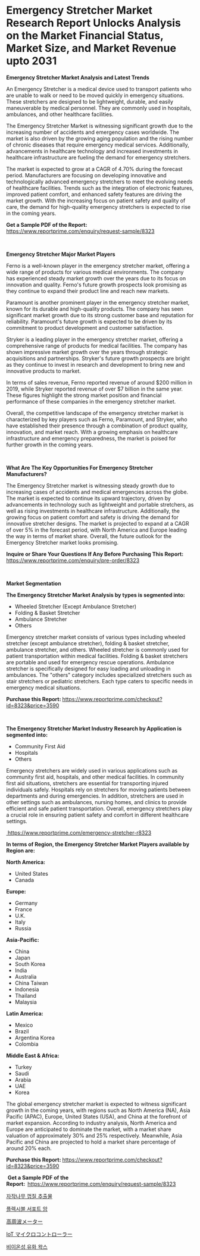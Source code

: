 <p><h1>Emergency Stretcher Market Research Report Unlocks Analysis on the Market Financial Status, Market Size, and Market Revenue upto 2031</h1></p><p><strong>Emergency Stretcher Market Analysis and Latest Trends</strong></p>
<p><p>An Emergency Stretcher is a medical device used to transport patients who are unable to walk or need to be moved quickly in emergency situations. These stretchers are designed to be lightweight, durable, and easily maneuverable by medical personnel. They are commonly used in hospitals, ambulances, and other healthcare facilities.</p><p>The Emergency Stretcher Market is witnessing significant growth due to the increasing number of accidents and emergency cases worldwide. The market is also driven by the growing aging population and the rising number of chronic diseases that require emergency medical services. Additionally, advancements in healthcare technology and increased investments in healthcare infrastructure are fueling the demand for emergency stretchers.</p><p>The market is expected to grow at a CAGR of 4.70% during the forecast period. Manufacturers are focusing on developing innovative and technologically advanced emergency stretchers to meet the evolving needs of healthcare facilities. Trends such as the integration of electronic features, improved patient comfort, and enhanced safety features are driving the market growth. With the increasing focus on patient safety and quality of care, the demand for high-quality emergency stretchers is expected to rise in the coming years.</p></p>
<p><strong>Get a Sample PDF of the Report:&nbsp;</strong> <a href="https://www.reportprime.com/enquiry/request-sample/8323">https://www.reportprime.com/enquiry/request-sample/8323</a></p>
<p>&nbsp;</p>
<p><strong>Emergency Stretcher Major Market Players</strong></p>
<p><p>Ferno is a well-known player in the emergency stretcher market, offering a wide range of products for various medical environments. The company has experienced steady market growth over the years due to its focus on innovation and quality. Ferno's future growth prospects look promising as they continue to expand their product line and reach new markets.</p><p>Paramount is another prominent player in the emergency stretcher market, known for its durable and high-quality products. The company has seen significant market growth due to its strong customer base and reputation for reliability. Paramount's future growth is expected to be driven by its commitment to product development and customer satisfaction.</p><p>Stryker is a leading player in the emergency stretcher market, offering a comprehensive range of products for medical facilities. The company has shown impressive market growth over the years through strategic acquisitions and partnerships. Stryker's future growth prospects are bright as they continue to invest in research and development to bring new and innovative products to market.</p><p>In terms of sales revenue, Ferno reported revenue of around $200 million in 2019, while Stryker reported revenue of over $7 billion in the same year. These figures highlight the strong market position and financial performance of these companies in the emergency stretcher market. </p><p>Overall, the competitive landscape of the emergency stretcher market is characterized by key players such as Ferno, Paramount, and Stryker, who have established their presence through a combination of product quality, innovation, and market reach. With a growing emphasis on healthcare infrastructure and emergency preparedness, the market is poised for further growth in the coming years.</p></p>
<p>&nbsp;</p>
<p><strong>What Are The Key Opportunities For Emergency Stretcher Manufacturers?</strong></p>
<p><p>The Emergency Stretcher market is witnessing steady growth due to increasing cases of accidents and medical emergencies across the globe. The market is expected to continue its upward trajectory, driven by advancements in technology such as lightweight and portable stretchers, as well as rising investments in healthcare infrastructure. Additionally, the growing focus on patient comfort and safety is driving the demand for innovative stretcher designs. The market is projected to expand at a CAGR of over 5% in the forecast period, with North America and Europe leading the way in terms of market share. Overall, the future outlook for the Emergency Stretcher market looks promising.</p></p>
<p><strong>Inquire or Share Your Questions If Any Before Purchasing This Report:</strong> <a href="https://www.reportprime.com/enquiry/pre-order/8323">https://www.reportprime.com/enquiry/pre-order/8323</a></p>
<p>&nbsp;</p>
<p><strong>Market Segmentation</strong></p>
<p><strong>The Emergency Stretcher Market Analysis by types is segmented into:</strong></p>
<p><ul><li>Wheeled Stretcher (Except Ambulance Stretcher)</li><li>Folding & Basket Stretcher</li><li>Ambulance Stretcher</li><li>Others</li></ul></p>
<p><p>Emergency stretcher market consists of various types including wheeled stretcher (except ambulance stretcher), folding & basket stretcher, ambulance stretcher, and others. Wheeled stretcher is commonly used for patient transportation within medical facilities. Folding & basket stretchers are portable and used for emergency rescue operations. Ambulance stretcher is specifically designed for easy loading and unloading in ambulances. The "others" category includes specialized stretchers such as stair stretchers or pediatric stretchers. Each type caters to specific needs in emergency medical situations.</p></p>
<p><strong>Purchase this Report:&nbsp;</strong><a href="https://www.reportprime.com/checkout?id=8323&price=3590">https://www.reportprime.com/checkout?id=8323&price=3590</a></p>
<p>&nbsp;</p>
<p><strong>The Emergency Stretcher Market Industry Research by Application is segmented into:</strong></p>
<p><ul><li>Community First Aid</li><li>Hospitals</li><li>Others</li></ul></p>
<p><p>Emergency stretchers are widely used in various applications such as community first aid, hospitals, and other medical facilities. In community first aid situations, stretchers are essential for transporting injured individuals safely. Hospitals rely on stretchers for moving patients between departments and during emergencies. In addition, stretchers are used in other settings such as ambulances, nursing homes, and clinics to provide efficient and safe patient transportation. Overall, emergency stretchers play a crucial role in ensuring patient safety and comfort in different healthcare settings.</p></p>
<p><a href="https://www.reportprime.com/emergency-stretcher-r8323">&nbsp;https://www.reportprime.com/emergency-stretcher-r8323</a></p>
<p><strong>In terms of Region, the Emergency Stretcher Market Players available by Region are:</strong></p>
<p>
    <p> <strong> North America: </strong>
        <ul>
            <li>United States</li>
            <li>Canada</li>
        </ul>
        </p> 
    <p> <strong> Europe: </strong>
        <ul>
            <li>Germany</li>
            <li>France</li>
            <li>U.K.</li>
            <li>Italy</li>
            <li>Russia</li>
        </ul>
        </p> 
    <p> <strong> Asia-Pacific: </strong>
        <ul>
            <li>China</li>
            <li>Japan</li>
            <li>South Korea</li>
            <li>India</li>
            <li>Australia</li>
            <li>China Taiwan</li>
            <li>Indonesia</li>
            <li>Thailand</li>
            <li>Malaysia</li>
        </ul>
        </p> 
    <p> <strong> Latin America: </strong>
        <ul>
            <li>Mexico</li>
            <li>Brazil</li>
            <li>Argentina Korea</li>
            <li>Colombia</li>
        </ul>
        </p> 
    <p> <strong> Middle East & Africa: </strong>
        <ul>
            <li>Turkey</li>
            <li>Saudi</li>
            <li>Arabia</li>
            <li>UAE</li>
            <li>Korea</li>
        </ul>
    </p>
    </p>
<p><p>The global emergency stretcher market is expected to witness significant growth in the coming years, with regions such as North America (NA), Asia Pacific (APAC), Europe, United States (USA), and China at the forefront of market expansion. According to industry analysis, North America and Europe are anticipated to dominate the market, with a market share valuation of approximately 30% and 25% respectively. Meanwhile, Asia Pacific and China are projected to hold a market share percentage of around 20% each.</p></p>
<p><strong>Purchase this Report: </strong><a href="https://www.reportprime.com/checkout?id=8323&price=3590">https://www.reportprime.com/checkout?id=8323&price=3590</a></p>
<p>&nbsp;<strong>Get a Sample PDF of the Report:&nbsp;&nbsp;</strong><a href="https://www.reportprime.com/enquiry/request-sample/8323">https://www.reportprime.com/enquiry/request-sample/8323</a></p>
<p><strong></strong></p>
<p><p><a href="https://github.com/AidenReinger/Market-Research-Report-List-1/blob/main/149665373008.md">자작나무 껍질 추출물</a></p><p><a href="https://medium.com/@lizaheller2023/%EC%9C%A0%EC%97%B0%ED%95%9C-%EC%A7%80%EC%A7%80-%ED%8C%94-%EC%8B%9C%EC%9E%A5%EC%9D%80-%EC%8B%9C%EC%9E%A5-%EC%A0%90%EC%9C%A0%EC%9C%A8-%ED%81%AC%EA%B8%B0-%EB%B0%8F-2031%EB%85%84%EA%B9%8C%EC%A7%80%EC%9D%98-%EC%98%88%EC%83%81-%EC%98%88%EC%B8%A1%EC%97%90-%EC%B4%88%EC%A0%90%EC%9D%84-%EB%A7%9E%EC%B6%94%EA%B3%A0-%EC%9E%88%EC%8A%B5%EB%8B%88%EB%8B%A4-a31c0ef501f1">플렉시블 서포트 암</a></p><p><a href="https://github.com/kegley4963/Market-Research-Report-List-1/blob/main/370517877222.md">高周波メーター</a></p><p><a href="https://medium.com/@colbu56546/iot%E3%83%9E%E3%82%A4%E3%82%AF%E3%83%AD%E3%82%B3%E3%83%B3%E3%83%88%E3%83%AD%E3%83%BC%E3%83%A9%E5%B8%82%E5%A0%B4-%E7%AB%B6%E4%BA%89%E5%88%86%E6%9E%90-%E5%B8%82%E5%A0%B4%E5%8B%95%E5%90%91-2031%E5%B9%B4%E3%81%BE%E3%81%A7%E3%81%AE%E4%BA%88%E6%B8%AC-db4b83062c14">IoT マイクロコントローラー</a></p><p><a href="https://github.com/wallacBahrtyinger567686/Market-Research-Report-List-1/blob/main/332421173007.md">비이온성 유화 왁스</a></p></p>